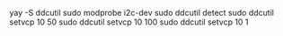 yay -S ddcutil
sudo modprobe i2c-dev
sudo ddcutil detect
sudo ddcutil setvcp 10 50
sudo ddcutil setvcp 10 100
sudo ddcutil setvcp 10 1